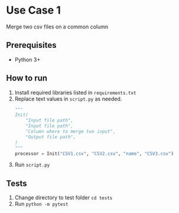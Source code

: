 # Use Case 1

Merge two csv files on a common column

## Prerequisites

- Python 3+

## How to run

1. Install required libraries listed in `requirements.txt`
2. Replace text values in `script.py` as needed.
    ```python
    """
    Init(
        "Input file path",
        "Input file path",
        "Column where to merge two input",
        "Output file path",
    )
    """
    processor = Init("CSV1.csv", "CSV2.csv", "name", "CSV3.csv")
    ```
3. Run `script.py`

## Tests

1. Change directory to test folder `cd tests`
2. Run `python -m pytest`
